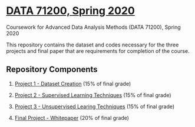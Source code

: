 # [DATA 71200, Spring 2020](https://github.com/sheri-kamal/DATA71200-SP2020)

Coursework for Advanced Data Analysis Methods (DATA 71200), Spring 2020

This repository contains the dataset and codes necessary for the three projects and final paper that are requirements for completion of the course.

## Repository Components

1. [Project 1 - Dataset Creation](https://github.com/sheri-kamal/DATA71200-SP2020/blob/master/Project%201%20-%20Dataset%20Creation%20and%20Feature%20Selection.ipynb) (15% of final grade)

2. [Project 2 - Supervised Learning Techniques](https://github.com/sheri-kamal/DATA71200-SP2020/blob/master/Project%202%20-%20Supervised%20Learning.ipynb) (15% of final grade)

3. [Project 3 - Unsupervised Learing Techniques](https://github.com/sheri-kamal/DATA71200-SP2020/blob/master/Project%203%20-%20Unsupervised%20Learning.ipynb) (15% of final grade)

4. [Final Project - Whitepaper](https://github.com/sheri-kamal/DATA71200-SP2020/blob/master/Final%20Project.pdf) (20% of final grade)

